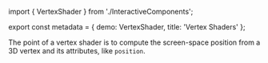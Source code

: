 import { VertexShader } from './InteractiveComponents';

export const metadata = {
  demo: VertexShader,
  title: 'Vertex Shaders'
};

The point of a vertex shader is to compute the screen-space position from a 3D vertex and its attributes, like `position`.
